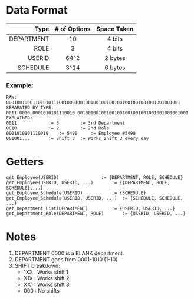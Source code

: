 # Data Format
|Type|  # of Options| Space Taken|
|--:|:--:|:--:|
| DEPARTMENT | 10 |4 bits|
|ROLE|3|4 bits
|USERID|64^2|2 bytes
|SCHEDULE|3^14|6 bytes
### Example:
	RAW: 000100100011010101110010001001001001001001001001001001001001001001 
	SEPARATED BY TYPE:
	0011 0010 0001010101110010 001001001001001001001001001001001001001001
	EXPLAINED:
	0011 			:= 3 		:= 3rd Department
	0010 			:= 2 		:= 2nd Role
	0001010101110010	:= 5490		:= Employee #5490
	001001...		:= Shift 3	:= Works Shift 3 every day

# Getters
	get_Employee(USERID) 				:= {DEPARTMENT, ROLE, SCHEDULE}
	get_Employee(USERID, USERID, ...)		:= {{DEPARTMENT, ROLE, SCHEDULE},...}
	get_Employee_Schedule(USERID)			:= {SCHEDULE}
	get_Employee_Schedule(USERID, USERID, ...)	:= {SCHEDULE, SCHEDULE, ...}
	get_Department_List(DEPARTMENT)			:= {USERID, USERID, ...}
	get_Department_Role(DEPARTMENT, ROLE)		:= {USERID, USERID, ...}

# Notes
1. DEPARTMENT 0000 is a BLANK department.
2. DEPARTMENT goes from 0001-1010 (1-10)
3. SHIFT breakdown:
	* 1XX	: Works shift 1
	* X1X	: Works shift 2
	* XX1	: Works shift 3
	* 000	: No shifts
